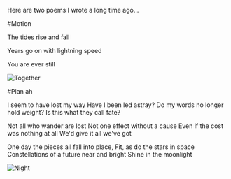 Here are two poems I wrote a long time ago...

#Motion 

The tides rise and fall

Years go on with lightning speed

You are ever still

![Together](http://www.learnnc.org/lp/media/collections/freeman/bali/1024/bali_009.jpg)

#Plan ah

I seem to have lost my way
Have I been led astray?
Do my words no longer hold weight?
Is this what they call fate?


Not all who wander are lost
Not one effect without a cause
Even if the cost was nothing at all
We'd give it all we've got


One day the pieces all fall into place,
Fit, as do the stars in space
Constellations of a future near and bright
Shine in the moonlight

![Night](http://www.fullredneck.com/wp-content/uploads/2016/04/Best-Country-Songs-About-Stars-in-the-Sky-768x432.png)
